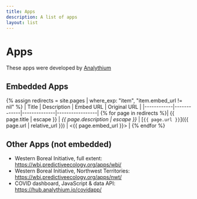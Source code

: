 ```yaml
---
title: Apps
description: A list of apps
layout: list
---
```


# Apps

These apps were developed by [Analythium](https://a8m.io)

## Embedded Apps

{% assign redirects = site.pages | where_exp: "item", "item.embed_url != nil" %}
| Title      | Description | Embed URL    | Original URL    |
|------------|-------------|--------------|-----------------|
{% for page in redirects %}| {{ page.title | escape }} | _{{ page.description | escape }}_ | [`{{ page.url }}`]({{ page.url | relative_url }}) | <{{ page.embed_url }}> |
{% endfor %}

## Other Apps (not embedded)

- Western Boreal Initiative, full extent: <https://wbi.predictiveecology.org/apps/wbi/>
- Western Boreal Initiative, Northwest Territories: <https://wbi.predictiveecology.org/apps/nwt/>
- COVID dashboard, JavaScript & data API: <https://hub.analythium.io/covidapp/>
